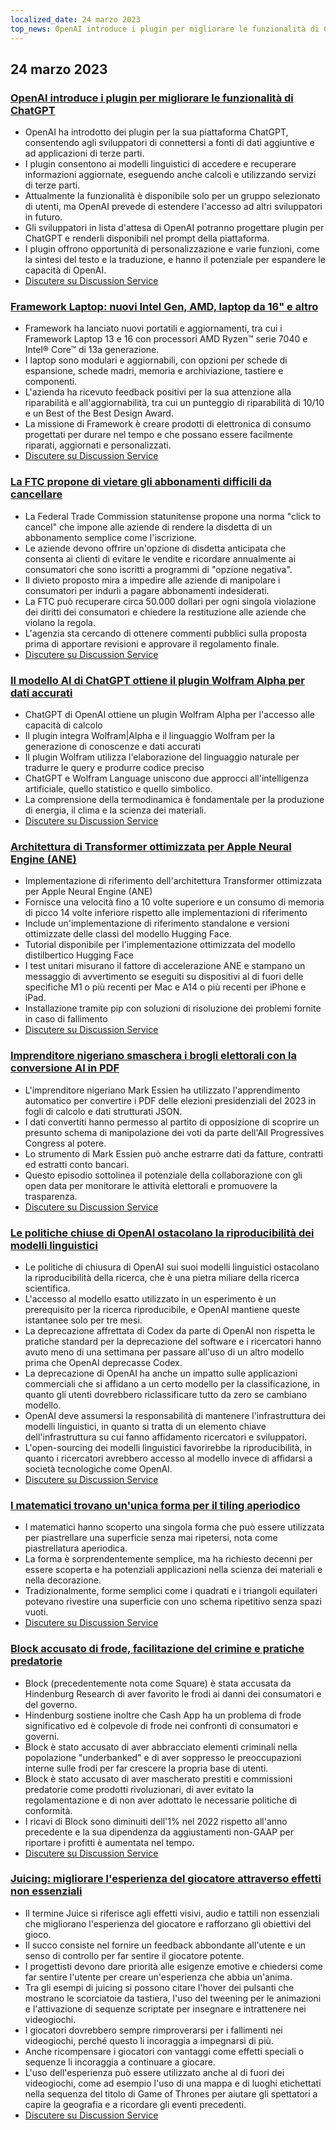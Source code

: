 ```yaml
---
localized_date: 24 marzo 2023
top_news: OpenAI introduce i plugin per migliorare le funzionalità di ChatGPT
---
```




## 24 marzo 2023

### [OpenAI introduce i plugin per migliorare le funzionalità di ChatGPT](https://openai.com/blog/chatgpt-plugins)

- OpenAI ha introdotto dei plugin per la sua piattaforma ChatGPT, consentendo agli sviluppatori di connettersi a fonti di dati aggiuntive e ad applicazioni di terze parti.
- I plugin consentono ai modelli linguistici di accedere e recuperare informazioni aggiornate, eseguendo anche calcoli e utilizzando servizi di terze parti.
- Attualmente la funzionalità è disponibile solo per un gruppo selezionato di utenti, ma OpenAI prevede di estendere l'accesso ad altri sviluppatori in futuro.
- Gli sviluppatori in lista d'attesa di OpenAI potranno progettare plugin per ChatGPT e renderli disponibili nel prompt della piattaforma.
- I plugin offrono opportunità di personalizzazione e varie funzioni, come la sintesi del testo e la traduzione, e hanno il potenziale per espandere le capacità di OpenAI.
- [Discutere su Discussion Service](http://news.ycombinator.com/item?id=35277677)

### [Framework Laptop: nuovi Intel Gen, AMD, laptop da 16" e altro](https://frame.work/)

- Framework ha lanciato nuovi portatili e aggiornamenti, tra cui i Framework Laptop 13 e 16 con processori AMD Ryzen™ serie 7040 e Intel® Core™ di 13a generazione.
- I laptop sono modulari e aggiornabili, con opzioni per schede di espansione, schede madri, memoria e archiviazione, tastiere e componenti.
- L'azienda ha ricevuto feedback positivi per la sua attenzione alla riparabilità e all'aggiornabilità, tra cui un punteggio di riparabilità di 10/10 e un Best of the Best Design Award.
- La missione di Framework è creare prodotti di elettronica di consumo progettati per durare nel tempo e che possano essere facilmente riparati, aggiornati e personalizzati.
- [Discutere su Discussion Service](http://news.ycombinator.com/item?id=35277660)

### [La FTC propone di vietare gli abbonamenti difficili da cancellare](https://www.theverge.com/2023/3/23/23652373/ftc-click-to-cancel-subscription-service-dark-patterns-ban)

- La Federal Trade Commission statunitense propone una norma "click to cancel" che impone alle aziende di rendere la disdetta di un abbonamento semplice come l'iscrizione.
- Le aziende devono offrire un'opzione di disdetta anticipata che consenta ai clienti di evitare le vendite e ricordare annualmente ai consumatori che sono iscritti a programmi di "opzione negativa".
- Il divieto proposto mira a impedire alle aziende di manipolare i consumatori per indurli a pagare abbonamenti indesiderati.
- La FTC può recuperare circa 50.000 dollari per ogni singola violazione dei diritti dei consumatori e chiedere la restituzione alle aziende che violano la regola.
- L'agenzia sta cercando di ottenere commenti pubblici sulla proposta prima di apportare revisioni e approvare il regolamento finale.
- [Discutere su Discussion Service](http://news.ycombinator.com/item?id=35274519)

### [Il modello AI di ChatGPT ottiene il plugin Wolfram Alpha per dati accurati](https://writings.stephenwolfram.com/2023/03/chatgpt-gets-its-wolfram-superpowers/)

- ChatGPT di OpenAI ottiene un plugin Wolfram Alpha per l'accesso alle capacità di calcolo
- Il plugin integra Wolfram|Alpha e il linguaggio Wolfram per la generazione di conoscenze e dati accurati
- Il plugin Wolfram utilizza l'elaborazione del linguaggio naturale per tradurre le query e produrre codice preciso
- ChatGPT e Wolfram Language uniscono due approcci all'intelligenza artificiale, quello statistico e quello simbolico.
- La comprensione della termodinamica è fondamentale per la produzione di energia, il clima e la scienza dei materiali.
- [Discutere su Discussion Service](http://news.ycombinator.com/item?id=35277925)

### [Architettura di Transformer ottimizzata per Apple Neural Engine (ANE)](https://github.com/apple/ml-ane-transformers)

- Implementazione di riferimento dell'architettura Transformer ottimizzata per Apple Neural Engine (ANE)
- Fornisce una velocità fino a 10 volte superiore e un consumo di memoria di picco 14 volte inferiore rispetto alle implementazioni di riferimento
- Include un'implementazione di riferimento standalone e versioni ottimizzate delle classi del modello Hugging Face.
- Tutorial disponibile per l'implementazione ottimizzata del modello distilbertico Hugging Face
- I test unitari misurano il fattore di accelerazione ANE e stampano un messaggio di avvertimento se eseguiti su dispositivi al di fuori delle specifiche M1 o più recenti per Mac e A14 o più recenti per iPhone e iPad.
- Installazione tramite pip con soluzioni di risoluzione dei problemi fornite in caso di fallimento
- [Discutere su Discussion Service](http://news.ycombinator.com/item?id=35282325)

### [Imprenditore nigeriano smaschera i brogli elettorali con la conversione AI in PDF](https://markessien.com/posts/drama_of_transcription/)

- L'imprenditore nigeriano Mark Essien ha utilizzato l'apprendimento automatico per convertire i PDF delle elezioni presidenziali del 2023 in fogli di calcolo e dati strutturati JSON.
- I dati convertiti hanno permesso al partito di opposizione di scoprire un presunto schema di manipolazione dei voti da parte dell'All Progressives Congress al potere.
- Lo strumento di Mark Essien può anche estrarre dati da fatture, contratti ed estratti conto bancari.
- Questo episodio sottolinea il potenziale della collaborazione con gli open data per monitorare le attività elettorali e promuovere la trasparenza.
- [Discutere su Discussion Service](http://news.ycombinator.com/item?id=35272227)

### [Le politiche chiuse di OpenAI ostacolano la riproducibilità dei modelli linguistici](https://aisnakeoil.substack.com/p/openais-policies-hinder-reproducible)

- Le politiche di chiusura di OpenAI sui suoi modelli linguistici ostacolano la riproducibilità della ricerca, che è una pietra miliare della ricerca scientifica.
- L'accesso al modello esatto utilizzato in un esperimento è un prerequisito per la ricerca riproducibile, e OpenAI mantiene queste istantanee solo per tre mesi.
- La deprecazione affrettata di Codex da parte di OpenAI non rispetta le pratiche standard per la deprecazione del software e i ricercatori hanno avuto meno di una settimana per passare all'uso di un altro modello prima che OpenAI deprecasse Codex.
- La deprecazione di OpenAI ha anche un impatto sulle applicazioni commerciali che si affidano a un certo modello per la classificazione, in quanto gli utenti dovrebbero riclassificare tutto da zero se cambiano modello.
- OpenAI deve assumersi la responsabilità di mantenere l'infrastruttura dei modelli linguistici, in quanto si tratta di un elemento chiave dell'infrastruttura su cui fanno affidamento ricercatori e sviluppatori.
- L'open-sourcing dei modelli linguistici favorirebbe la riproducibilità, in quanto i ricercatori avrebbero accesso al modello invece di affidarsi a società tecnologiche come OpenAI.
- [Discutere su Discussion Service](http://news.ycombinator.com/item?id=35269304)

### [I matematici trovano un'unica forma per il tiling aperiodico](https://www.newscientist.com/article/2365363-mathematicians-discover-shape-that-can-tile-a-wall-and-never-repeat/)

- I matematici hanno scoperto una singola forma che può essere utilizzata per piastrellare una superficie senza mai ripetersi, nota come piastrellatura aperiodica.
- La forma è sorprendentemente semplice, ma ha richiesto decenni per essere scoperta e ha potenziali applicazioni nella scienza dei materiali e nella decorazione.
- Tradizionalmente, forme semplici come i quadrati e i triangoli equilateri potevano rivestire una superficie con uno schema ripetitivo senza spazi vuoti.
- [Discutere su Discussion Service](http://news.ycombinator.com/item?id=35273707)

### [Block accusato di frode, facilitazione del crimine e pratiche predatorie](https://hindenburgresearch.com/block/)

- Block (precedentemente nota come Square) è stata accusata da Hindenburg Research di aver favorito le frodi ai danni dei consumatori e del governo.
- Hindenburg sostiene inoltre che Cash App ha un problema di frode significativo ed è colpevole di frode nei confronti di consumatori e governi.
- Block è stato accusato di aver abbracciato elementi criminali nella popolazione "underbanked" e di aver soppresso le preoccupazioni interne sulle frodi per far crescere la propria base di utenti.
- Block è stato accusato di aver mascherato prestiti e commissioni predatorie come prodotti rivoluzionari, di aver evitato la regolamentazione e di non aver adottato le necessarie politiche di conformità.
- I ricavi di Block sono diminuiti dell'1% nel 2022 rispetto all'anno precedente e la sua dipendenza da aggiustamenti non-GAAP per riportare i profitti è aumentata nel tempo.
- [Discutere su Discussion Service](http://news.ycombinator.com/item?id=35273782)

### [Juicing: migliorare l'esperienza del giocatore attraverso effetti non essenziali](https://garden.bradwoods.io/notes/design/juice)

- Il termine Juice si riferisce agli effetti visivi, audio e tattili non essenziali che migliorano l'esperienza del giocatore e rafforzano gli obiettivi del gioco.
- Il succo consiste nel fornire un feedback abbondante all'utente e un senso di controllo per far sentire il giocatore potente.
- I progettisti devono dare priorità alle esigenze emotive e chiedersi come far sentire l'utente per creare un'esperienza che abbia un'anima.
- Tra gli esempi di juicing si possono citare l'hover dei pulsanti che mostrano le scorciatoie da tastiera, l'uso del tweening per le animazioni e l'attivazione di sequenze scriptate per insegnare e intrattenere nei videogiochi.
- I giocatori dovrebbero sempre rimproverarsi per i fallimenti nei videogiochi, perché questo li incoraggia a impegnarsi di più.
- Anche ricompensare i giocatori con vantaggi come effetti speciali o sequenze li incoraggia a continuare a giocare.
- L'uso dell'esperienza può essere utilizzato anche al di fuori dei videogiochi, come ad esempio l'uso di una mappa e di luoghi etichettati nella sequenza del titolo di Game of Thrones per aiutare gli spettatori a capire la geografia e a ricordare gli eventi precedenti.
- [Discutere su Discussion Service](http://news.ycombinator.com/item?id=35273139)


